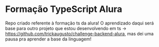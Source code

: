 # Formação TypeScript Alura

Repo criado referente à formação ts da alura! O aprendizado daqui será base para outro projeto que estou desenvolvendo em ts -> https://github.com/trickaugusto/challenge-backend-alura, mas dei uma pausa pra aprender a base da linguagem!